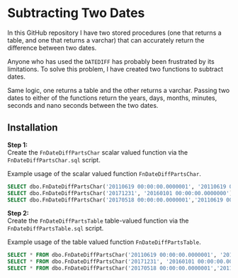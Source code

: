 # Subtracting Two Dates

In this GitHub repository I have two stored procedures (one that returns a table, and one that returns a varchar) that can accurately return the difference between two dates.

Anyone who has used the `DATEDIFF` has probably been frustrated by its limitations. To solve this problem, I have created two functions to subtract dates. 

Same logic, one returns a table and the other returns a varchar. Passing two dates to either of the functions return the years, days, months, minutes, seconds and nano seconds between the two dates.

## Installation


**Step 1:**   
Create the `FnDateDiffPartsChar` scalar valued function via the `FnDateDiffPartsChar.sql` script.

Example usage of the scalar valued function `FnDateDiffPartsChar`.

```sql
SELECT dbo.FnDateDiffPartsChar('20110619 00:00:00.0000001', '20110619 00:00:00.0000000');
SELECT dbo.FnDateDiffPartsChar('20171231', '20160101 00:00:00.0000000');
SELECT dbo.FnDateDiffPartsChar('20170518 00:00:00.0000001','20110619 00:00:00.1110000');
```

**Step 2:**  
Create the `FnDateDiffPartsTable` table-valued function via the `FnDateDiffPartsTable.sql` script.

Example usage of the table valued function `FnDateDiffPartsTable`.  

```sql
SELECT * FROM dbo.FnDateDiffPartsChar('20110619 00:00:00.0000001', '20110619 00:00:00.0000000');
SELECT * FROM dbo.FnDateDiffPartsChar('20171231', '20160101 00:00:00.0000000');
SELECT * FROM dbo.FnDateDiffPartsChar('20170518 00:00:00.0000001','20110619 00:00:00.1110000');
```

